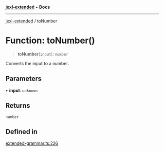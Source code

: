 [**jexl-extended**](../README.md) • **Docs**

***

[jexl-extended](../globals.md) / toNumber

# Function: toNumber()

> **toNumber**(`input`): `number`

Converts the input to a number.

## Parameters

• **input**: `unknown`

## Returns

`number`

## Defined in

[extended-grammar.ts:226](https://github.com/nikoraes/jexl-extended/blob/6615aed6c8a07c2ecf0502c413d5c565a91b5f13/src/extended-grammar.ts#L226)
